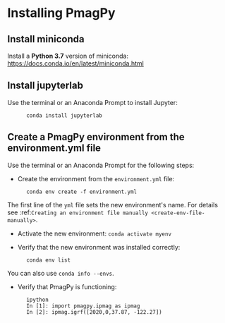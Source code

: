 # Installing PmagPy

## Install miniconda

Install a **Python 3.7** version of miniconda:
https://docs.conda.io/en/latest/miniconda.html

## Install jupyterlab

Use the terminal or an Anaconda Prompt to install Jupyter:

```
      conda install jupyterlab
```

## Create a PmagPy environment from the environment.yml file

Use the terminal or an Anaconda Prompt for the following steps:

- Create the environment from the ``environment.yml`` file:

```
      conda env create -f environment.yml
```

   The first line of the ``yml`` file sets the new environment's
   name. For details see :ref:`Creating an environment file manually
   <create-env-file-manually>`.


- Activate the new environment: ``conda activate myenv``

- Verify that the new environment was installed correctly:

```
      conda env list
```

  You can also use ``conda info --envs``.
  
 - Verify that PmagPy is functioning:
 
```
      ipython     
      In [1]: import pmagpy.ipmag as ipmag 
      In [2]: ipmag.igrf([2020,0,37.87, -122.27])
 ```
   
